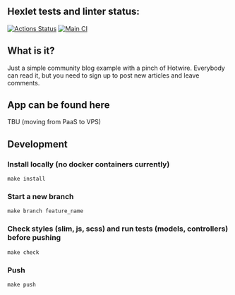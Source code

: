 ## Hexlet tests and linter status:
[![Actions Status](https://github.com/johanla0/rails-project-64/workflows/hexlet-check/badge.svg)](https://github.com/johanla0/rails-project-64/actions)
[![Main CI](https://github.com/johanla0/rails-project-64/actions/workflows/main.yml/badge.svg)](https://github.com/johanla0/rails-project-64/actions/workflows/main.yml)

## What is it?
Just a simple community blog example with a pinch of Hotwire. Everybody can read it, but you need to sign up to post new articles and leave comments.

## App can be found here
TBU (moving from PaaS to VPS)

## Development
### Install locally (no docker containers currently)

`make install`

### Start a new branch

`make branch feature_name`

### Check styles (slim, js, scss) and run tests (models, controllers) before pushing

`make check`

### Push

`make push`
